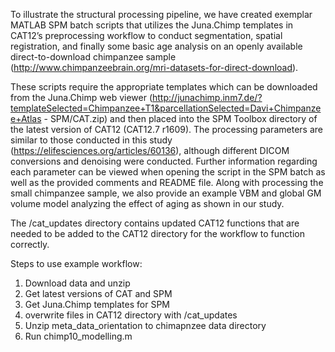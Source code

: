 To illustrate the structural processing pipeline, we have created exemplar MATLAB SPM batch scripts that utilizes the Juna.Chimp templates in CAT12’s preprocessing workflow to conduct segmentation, spatial registration, and finally some basic age analysis on an openly available direct-to-download chimpanzee sample (http://www.chimpanzeebrain.org/mri-datasets-for-direct-download). 

These scripts require the appropriate templates which can be downloaded from the Juna.Chimp web viewer (http://junachimp.inm7.de/?templateSelected=Chimpanzee+T1&parcellationSelected=Davi+Chimpanzee+Atlas - SPM/CAT.zip) and then placed into the SPM Toolbox directory of the latest version of CAT12 (CAT12.7 r1609). The processing parameters are similar to those conducted in this study (https://elifesciences.org/articles/60136), although different DICOM conversions and denoising were conducted. Further information regarding each parameter can be viewed when opening the script in the SPM batch as well as the provided comments and README file. Along with processing the small chimpanzee sample, we also provide an example VBM and global GM volume model analyzing the effect of aging as shown in our study. 

The /cat_updates directory contains updated CAT12 functions that are needed to be added to the CAT12 directory for the workflow to function correctly.

Steps to use example workflow:
1. Download data and unzip
2. Get latest versions of CAT and SPM
3. Get Juna.Chimp templates for SPM
4. overwrite files in CAT12 directory with /cat_updates
5. Unzip meta_data_orientation to chimapnzee data directory
6. Run chimp10_modelling.m
